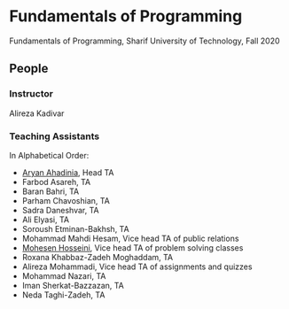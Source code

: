 # Fundamentals of Programming
Fundamentals of Programming, Sharif University of Technology, Fall 2020

## People

### Instructor
Alireza Kadivar

### Teaching Assistants
In Alphabetical Order:
- [Aryan Ahadinia](https://github.com/AryanAhadinia), Head TA
- Farbod Asareh, TA
- Baran Bahri, TA
- Parham Chavoshian, TA
- Sadra Daneshvar, TA
- Ali Elyasi, TA
- Soroush Etminan-Bakhsh, TA
- Mohammad Mahdi Hesam, Vice head TA of public relations
- [Mohesen Hosseini](https://github.com/mozshen), Vice head TA of problem solving classes
- Roxana Khabbaz-Zadeh Moghaddam, TA
- Alireza Mohammadi, Vice head TA of assignments and quizzes
- Mohammad Nazari, TA
- Iman Sherkat-Bazzazan, TA
- Neda Taghi-Zadeh, TA
